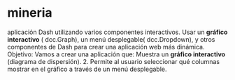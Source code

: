 # mineria
aplicación Dash utilizando varios componentes interactivos. Usar un **gráfico interactivo** ( dcc.Graph), un menú desplegable( dcc.Dropdown), y otros componentes de Dash para crear una aplicación web más dinámica. 
Objetivo: Vamos a crear una aplicación que:  Muestra un **gráfico interactivo** (diagrama de dispersión). 2. Permite al usuario seleccionar qué columnas mostrar en el gráfico a través de un menú desplegable.
